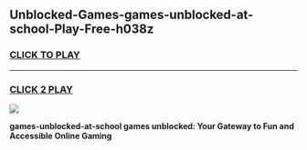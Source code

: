 
## Unblocked-Games-games-unblocked-at-school-Play-Free-h038z
<h3>
<a href="https://premium76.site?title=games-unblocked-at-school&ref=19M">CLICK TO PLAY</a></h3>
<hr>

<h3>
<a href="https://premium76.site?title=games-unblocked-at-school&ref=19M">CLICK 2 PLAY</a>
  
</h3>

<a href="https://premium76.site?title=games-unblocked-at-school&ref=19M"><img src="https://clearcache.store/games.png"></a>


**games-unblocked-at-school games unblocked: Your Gateway to Fun and Accessible Online Gaming**
